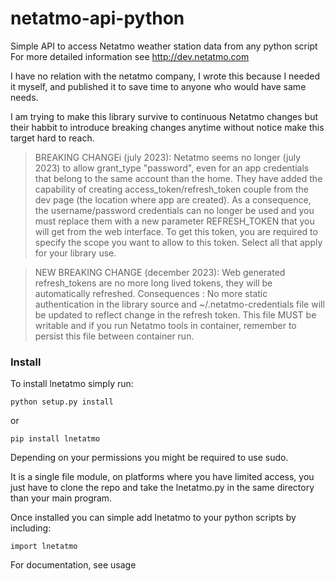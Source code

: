 netatmo-api-python
==================

Simple API to access Netatmo weather station data from any python script
For more detailed information see http://dev.netatmo.com

I have no relation with the netatmo company, I wrote this because I needed it myself,
and published it to save time to anyone who would have same needs.

I am trying to make this library survive to continuous Netatmo changes but their habbit to introduce breaking changes anytime without notice make this target hard to reach.

>BREAKING CHANGEi (july 2023): Netatmo seems no longer (july 2023) to allow grant_type "password", even for an app credentials that belong to the same account than the home. They have added the capability of creating access_token/refresh_token couple from the dev page (the location where app are created). As a consequence, the username/password credentials can no longer be used and you must replace them with a new parameter REFRESH_TOKEN that you will get from the web interface. To get this token, you are required to specify the scope you want to allow to this token. Select all that apply for your library use.

>NEW BREAKING CHANGE (december 2023): Web generated refresh_tokens are no more long lived tokens, they will be automatically refreshed. Consequences : No more static authentication in the library source and ~/.netatmo-credentials file will be updated to reflect change in the refresh token. This file MUST be writable and if you run Netatmo tools in container, remember to persist this file between container run.

### Install ###

To install lnetatmo simply run:

    python setup.py install

  or

    pip install lnetatmo

Depending on your permissions you might be required to use sudo.

It is a single file module, on platforms where you have limited access, you just have to clone the repo and take the lnetatmo.py in the same directory than your main program.

Once installed you can simple add lnetatmo to your python scripts by including:

    import lnetatmo

For documentation, see usage
